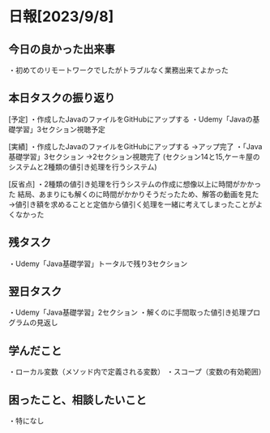 # 日報[2023/9/8]

## 今日の良かった出来事
・初めてのリモートワークでしたがトラブルなく業務出来てよかった

## 本日タスクの振り返り
[予定]
・作成したJavaのファイルをGitHubにアップする
・Udemy「Javaの基礎学習」3セクション視聴予定

[実績]
・作成したJavaのファイルをGitHubにアップする
→アップ完了
・「Java基礎学習」3セクション
→2セクション視聴完了
(セクション14と15,ケーキ屋のシステムと2種類の値引き処理を行うシステム)

[反省点]
・2種類の値引き処理を行うシステムの作成に想像以上に時間がかかった
結局、あまりにも解くのに時間がかかりそうだったため、解答の動画を見た
→値引き額を求めることと定価から値引く処理を一緒に考えてしまったことがよくなかった

## 残タスク
・Udemy「Java基礎学習」トータルで残り3セクション

## 翌日タスク
・Udemy「Java基礎学習」2セクション
・解くのに手間取った値引き処理プログラムの見返し

## 学んだこと
・ローカル変数（メソッド内で定義される変数）
・スコープ（変数の有効範囲）

## 困ったこと、相談したいこと
・特になし


